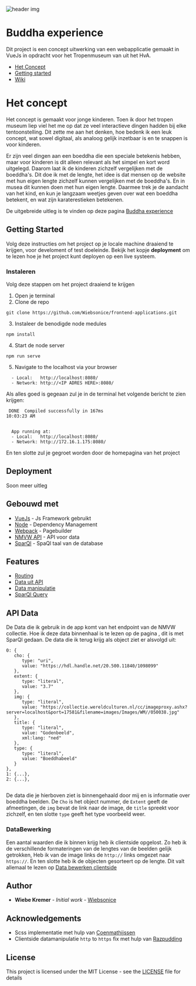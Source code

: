 ![header img](https://github.com/Wiebsonice/frontend-applications/blob/master/wiki-assets/readme-header.gif)
# Buddha experience

Dit project is een concept uitwerking van een webapplicatie gemaakt in VueJs in opdracht voor het Tropenmuseum van uit het HvA.

* [Het Concept](https://github.com/Wiebsonice/frontend-applications/blob/master/README.md#het-concept)
* [Getting started](https://github.com/Wiebsonice/frontend-applications/blob/master/README.md#getting-started)
* [Wiki](https://github.com/Wiebsonice/frontend-applications/wiki)

# Het concept
Het concept is gemaakt voor jonge kinderen. Toen ik door het tropen museum liep viel het me op dat ze veel interactieve dingen hadden bij elke tentoonstelling. Dit zette me aan het denken, hoe bedenk ik een leuk concept, wat sowel digitaal, als analoog gelijk inzetbaar is en te snappen is voor kinderen.  
  
Er zijn veel dingen aan een boeddha die een speciale betekenis hebben, maar voor kinderen is dit alleen relevant als het simpel en kort word uitgelegd. Daarom laat ik de kinderen zichzelf vergelijken met de boeddha's. Dit doe ik met de lengte, het idee is dat mensen op de website met hun eigen lengte zichzelf kunnen vergelijken met de boeddha's. En in musea dit kunnen doen met hun eigen lengte. Daarmee trek je de aandacht van het kind, en kun je langzaam weetjes geven over wat een boeddha betekent, en wat zijn karaterestieken betekenen.  

De uitgebreide uitleg is te vinden op deze pagina [Buddha experience](https://github.com/Wiebsonice/frontend-applications/wiki/Buddha-Experience-concept)


## Getting Started
  
Volg deze instructies om het project op je locale machine draaiend te krijgen, voor develoment of test doeleinde.
Bekijk het kopje **deployment** om te lezen hoe je het project kunt deployen op een live systeem.


### Instaleren

Volg deze stappen om het project draaiend te krijgen

1. Open je terminal
2. Clone de repo

```
git clone https://github.com/Wiebsonice/frontend-applications.git
```

3. Instaleer de benodigde node medules

```
npm install
```

4. Start de node server

```
npm run serve
```

5. Navigate to the localhost via your browser

```
  - Local:   http://localhost:8080/
  - Network: http://<IP ADRES HERE>:8080/
```

Als alles goed is gegeaan zul je in de terminal het volgende bericht te zien krijgen:

```
 DONE  Compiled successfully in 167ms                                                                                                  10:03:23 AM


  App running at:
  - Local:   http://localhost:8080/
  - Network: http://172.16.1.175:8080/

```
En ten slotte zul je gegroet worden door de homepagina van het project


## Deployment
Soon meer uitleg

## Gebouwd met

* [VueJs](https://vuejs.org/) - Js Framework gebruikt
* [Node](https://nodejs.org/en/) - Dependency Management
* [Webpack](https://webpack.js.org/) - Pagebuilder
* [NMVW API](https://collectie.wereldculturen.nl/) - API voor data
* [SparQl](https://www.w3.org/TR/rdf-sparql-query/) - SpaQl taal van de database
  
## Features

* [Routing](https://github.com/Wiebsonice/frontend-applications/wiki/Documentatie-%7C-Routing)
* [Data uit API](https://github.com/Wiebsonice/frontend-applications/wiki/Documentatie-%7C-Data-ophalen-en-gebruiken)
* [Data manipulatie](https://github.com/Wiebsonice/frontend-applications/wiki/Documentatie-%7C-Data-bewerken-clientside)
* [SparQl Query](https://github.com/Wiebsonice/frontend-applications/wiki/Documentatie-%7C-SparQl-Query)

  
## API Data

De Data die ik gebruik in de app komt van het endpoint van de NMVW collectie. Hoe ik deze data binnenhaal is te lezen op de pagina [](), dit is met SparQl gedaan. De data die ik terug krijg als object ziet er alsvolgd uit:

```
0: {
   cho: {
      type: "uri",
      value: "https://hdl.handle.net/20.500.11840/1098099"
   },
   extent: {
      type: "literal",
      value: "3.7"
   },
   img: {
      type: "literal",
      value: "https://collectie.wereldculturen.nl/cc/imageproxy.ashx?server=localhost&port=17581&filename=images/Images/WM//050038.jpg"
   },
   title: {
      type: "literal",
      value: "Godenbeeld",
      xml:lang: "ned"
   },
   type: {
      type: "literal",
      value: "Boeddhabeeld"
   }
},
1: {...},
2: {...},


```

De data die je hierboven ziet is binnengehaald door mij en is informatie over boeddha beelden. De `Cho` is het object nummer, de `Extent` geeft de afmeetingen, de `img` bevat de link naar de image, de `title` spreekt voor zichzelf, en ten slotte `type` geeft het type voorbeeld weer.

### DataBewerking
Een aantal waarden die ik binnen krijg heb ik clientside opgelost. Zo heb ik de verschillende formateringen van de lengtes van de beelden gelijk getrokken, Heb ik van de image links de `http://` links omgezet naar `https://`. En ten slotte heb ik de objecten gesorteert op de lengte. Dit valt allemaal te lezen op [Data bewerken clientside](https://github.com/Wiebsonice/frontend-applications/wiki/Documentatie-%7C-Data-bewerken-clientside)
  
## Author

* **Wiebe Kremer** - *Initial work* - [Wiebsonice](https://github.com/Wiebsonice)
  
## Acknowledgements

* Scss implementatie met hulp van [Coenmathijssen](https://github.com/Coenmathijssen/) 
* Clientside datamanipulatie `http` to `https` fix met hulp van [Razpudding](https://github.com/razpudding)

## License

This project is licensed under the MIT License - see the [LICENSE](LICENSE) file for details



